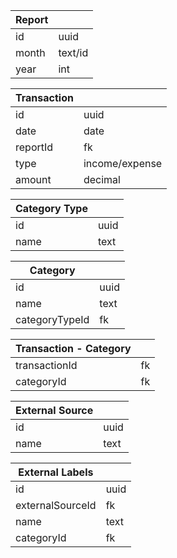 | Report |         |
|--------|---------|
| id     | uuid    |
| month  | text/id |
| year   | int     |

| Transaction |                |
|-------------|----------------|
| id          | uuid           |
| date        | date           |
| reportId    | fk             |
| type        | income/expense |
| amount      | decimal        |

| Category Type |      |
|---------------|------|
| id            | uuid |
| name          | text |

| Category       |      |
|----------------|------|
| id             | uuid |
| name           | text |
| categoryTypeId | fk   |

| Transaction - Category |    |
|------------------------|----|
| transactionId          | fk |
| categoryId             | fk |

| External Source |      |
|-----------------|------|
| id              | uuid |
| name            | text |

| External Labels  |      |
|------------------|------|
| id               | uuid |
| externalSourceId | fk   |
| name             | text |
| categoryId       | fk   |

